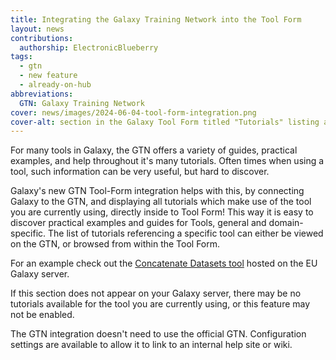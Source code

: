 ```yaml
---
title: Integrating the Galaxy Training Network into the Tool Form
layout: news
contributions:
  authorship: ElectronicBlueberry
tags:
  - gtn
  - new feature
  - already-on-hub
abbreviations:
  GTN: Galaxy Training Network
cover: news/images/2024-06-04-tool-form-integration.png
cover-alt: section in the Galaxy Tool Form titled "Tutorials" listing all 13 GTN tutorials which use the cat tool
---
```


For many tools in Galaxy, the GTN offers a variety of guides, practical examples, and help throughout it's many tutorials.
Often times when using a tool, such information can be very useful, but hard to discover.

Galaxy's new GTN Tool-Form integration helps with this, by connecting Galaxy to the GTN, and displaying all tutorials which make use of the tool you are currently using, directly inside to Tool Form!
This way it is easy to discover practical examples and guides for Tools, general and domain-specific.
The list of tutorials referencing a specific tool can either be viewed on the GTN, or browsed from within the Tool Form.

For an example check out the [Concatenate Datasets tool](https://usegalaxy.eu/?tool_id=cat1) hosted on the EU Galaxy server.

If this section does not appear on your Galaxy server, there may be no tutorials available for the tool you are currently using, or this feature may not be enabled.

The GTN integration doesn't need to use the official GTN. Configuration settings are available to allow it to link to an internal help site or wiki.